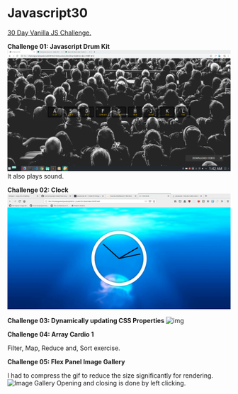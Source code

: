 # Javascript30
[30 Day Vanilla JS Challenge.](https://javascript30.com/)


**Challenge 01: Javascript Drum Kit**
![Drum Kit](https://github.com/gov-vj/Javascript30/blob/master/recordings/ex01.gif)
It also plays sound.

**Challenge 02: Clock**
![Clock](https://github.com/gov-vj/Javascript30/blob/master/recordings/ex02.gif)

**Challenge 03: Dynamically updating CSS Properties**
![img](https://github.com/gov-vj/Javascript30/blob/master/recordings/ex03.gif)

**Challenge 04: Array Cardio 1**

Filter, Map, Reduce and, Sort exercise.

**Challenge 05: Flex Panel Image Gallery**

I had to compress the gif to reduce the size significantly for rendering.
![Image Gallery](https://github.com/gov-vj/Javascript30/blob/master/recordings/ex05-32.gif)
Opening and closing is done by left clicking.
